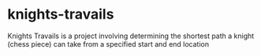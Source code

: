 # knights-travails
Knights Travails is a project involving determining the shortest path a knight (chess piece) can take from a specified start and end location
